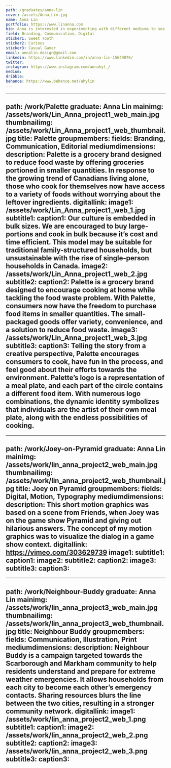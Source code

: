 ```yaml
---
path: /graduates/anna-lin
cover: /assets/Anna_Lin.jpg
name: Anna Lin
portfolio: https://www.linanna.com
bio: Anna is interested in experimenting with different mediums to see how it can be used to communicate a message and improve interaction. Through the process of creating, analyzing, and transforming information, Anna believe design can challenge people’s perceptions and empower the community.
field: Branding, Communication, Digital
sticker1: Sweet Tooth
sticker2: Curious
sticker3: Casual Gamer
email: annalin.design@gmail.com
linkedin: https://www.linkedin.com/in/anna-lin-15649076/
twitter:
instagram: https://www.instagram.com/annahyl_/
medium:
dribble:
behance: https://www.behance.net/ahylin
---
```


---
path: /work/Palette
graduate: Anna Lin
mainimg: /assets/work/Lin_Anna_project1_web_main.jpg
thumbnailimg: /assets/work/Lin_Anna_project1_web_thumbnail.jpg
title: Palette
groupmembers:
fields: Branding, Communication, Editorial
mediumdimensions:
description: Palette is a grocery brand designed to reduce food waste by offering groceries portioned in smaller quantities. In response to the growing trend of Canadians living alone, those who cook for themselves now have access to a variety of foods without worrying about the leftover ingredients. 
digitallink:
image1: /assets/work/Lin_Anna_project1_web_1.jpg
subtitle1:
caption1: Our culture is embedded in bulk sizes. We are encouraged to buy large-portions and cook in bulk because it’s cost and time efficient. This model may be suitable for traditional family-structured households, but unsustainable with the rise of single-person households in Canada.
image2: /assets/work/Lin_Anna_project1_web_2.jpg
subtitle2:
caption2: Palette is a grocery brand designed to encourage cooking at home while tackling the food waste problem. With Palette, consumers now have the freedom to purchase food items in smaller quantities. The small-packaged goods offer variety, convenience, and a solution to reduce food waste.
image3: /assets/work/Lin_Anna_project1_web_3.jpg
subtitle3:
caption3: Telling the story from a creative perspective, Palette encourages consumers to cook, have fun in the process, and feel good about their efforts towards the environment. Palette’s logo is a representation of a meal plate, and each part of the circle contains a different food item. With numerous logo combinations, the dynamic identity symbolizes that individuals are the artist of their own meal plate, along with the endless possibilities of cooking.
---

---
path: /work/Joey-on-Pyramid
graduate: Anna Lin
mainimg: /assets/work/lin_anna_project2_web_main.jpg
thumbnailimg: /assets/work/lin_anna_project2_web_thumbnail.jpg
title: Joey on Pyramid
groupmembers:
fields: Digital, Motion, Typography
mediumdimensions:
description: This short motion graphics was based on a scene from Friends, when Joey was on the game show Pyramid and giving out hilarious answers. The concept of my motion graphics was to visualize the dialog in a game show context.
digitallink: https://vimeo.com/303629739
image1:
subtitle1:
caption1:
image2:
subtitle2:
caption2:
image3:
subtitle3:
caption3:
---

---
path: /work/Neighbour-Buddy
graduate: Anna Lin
mainimg: /assets/work/lin_anna_project3_web_main.jpg
thumbnailimg: /assets/work/lin_anna_project3_web_thumbnail.jpg
title: Neighbour Buddy
groupmembers:
fields: Communication, Illustration, Print
mediumdimensions:
description: Neighbour Buddy is a campaign targeted towards the Scarborough and Markham community to help residents understand and prepare for extreme weather emergencies. It allows households from each city to become each other’s emergency contacts. Sharing resources blurs the line between the two cities, resulting in a stronger community network.
digitallink:
image1: /assets/work/lin_anna_project2_web_1.png
subtitle1:
caption1:
image2: /assets/work/lin_anna_project2_web_2.png
subtitle2:
caption2:
image3: /assets/work/lin_anna_project2_web_3.png
subtitle3:
caption3:
---
